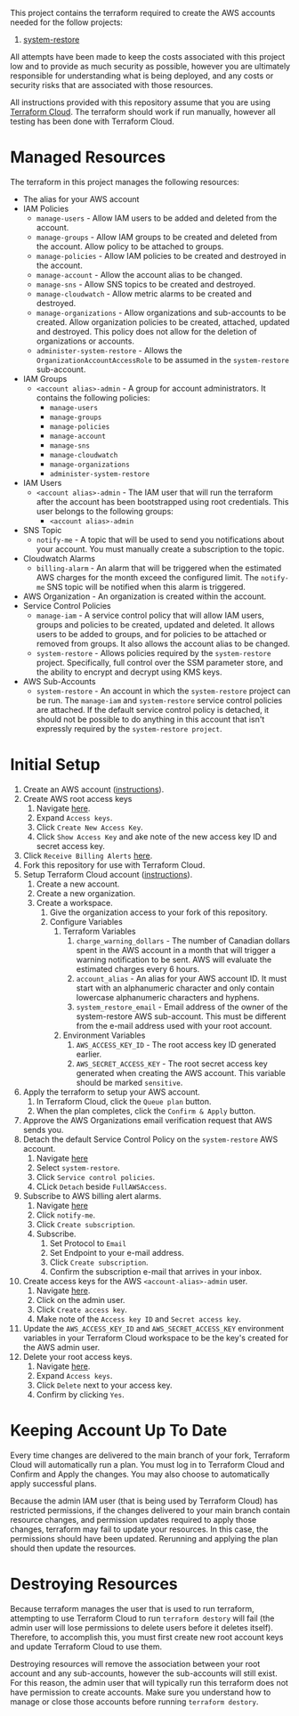 This project contains the terraform required to create the AWS accounts needed for the follow projects:

 1. [system-restore](https://github.com/pumbaasdad/system-restore)
 
All attempts have been made to keep the costs associated with this project low and to provide as much security as
possible, however you are ultimately responsible for understanding what is being deployed, and any costs or security
risks that are associated with those resources.

All instructions provided with this repository assume that you are using [Terraform Cloud](https://terraform.io).  The
terraform should work if run manually, however all testing has been done with Terraform Cloud.

# Managed Resources

The terraform in this project manages the following resources:

 * The alias for your AWS account
 * IAM Policies
   * `manage-users` - Allow IAM users to be added and deleted from the account.
   * `manage-groups` - Allow IAM groups to be created and deleted from the account.  Allow policy to be attached to
                       groups.
   * `manage-policies` - Allow IAM policies to be created and destroyed in the account.
   * `manage-account` - Allow the account alias to be changed. 
   * `manage-sns` - Allow SNS topics to be created and destroyed.
   * `manage-cloudwatch` - Allow metric alarms to be created and destroyed.
   * `manage-organizations` - Allow organizations and sub-accounts to be created.  Allow organization policies to be
                              created, attached, updated and destroyed.  This policy does not allow for the deletion of
                              organizations or accounts.
   * `administer-system-restore` - Allows the `OrganizationAccountAccessRole` to be assumed in the `system-restore`
                                   sub-account.
 * IAM Groups
   * `<account alias>-admin` - A group for account administrators.  It contains the following policies:
     * `manage-users`
     * `manage-groups`
     * `manage-policies`
     * `manage-account`
     * `manage-sns`
     * `manage-cloudwatch`
     * `manage-organizations`
     * `administer-system-restore`
 * IAM Users
   * `<account alias>-admin` - The IAM user that will run the terraform after the account has been bootstrapped using
                               root credentials.  This user belongs to the following groups:
     * `<account alias>-admin`
 * SNS Topic
   * `notify-me` - A topic that will be used to send you notifications about your account.  You must manually create a
                   subscription to the topic.
 * Cloudwatch Alarms
   * `billing-alarm` - An alarm that will be triggered when the estimated AWS charges for the month exceed the
                       configured limit.  The `notify-me` SNS topic will be notified when this alarm is triggered.
 * AWS Organization - An organization is created within the account.
 * Service Control Policies
   * `manage-iam` - A service control policy that will allow IAM users, groups and policies to be created, updated and
                    deleted.  It allows users to be added to groups, and for policies to be attached or removed from
                    groups.  It also allows the account alias to be changed.
   * `system-restore` - Allows policies required by the `system-restore` project.  Specifically, full control over the
                        SSM parameter store, and the ability to encrypt and decrypt using KMS keys.
 * AWS Sub-Accounts
   * `system-restore` - An account in which the `system-restore` project can be run.  The `manage-iam` and
                        `system-restore` service control policies are attached.  If the default service control policy
                        is detached, it should not be possible to do anything in this account that isn't expressly
                        required by the `system-restore project`. 

# Initial Setup

 1. Create an AWS account ([instructions](https://tinyurl.com/y7aq2ky5)).
 1. Create AWS root access keys
    1. Navigate [here](https://console.aws.amazon.com/iam/home?region=us-east-1#/security_credentials).
    1. Expand `Access keys`.
    1. Click `Create New Access Key`.
    1. Click `Show Access Key` and ake note of the new access key ID and secret access key.
 1. Click `Receive Billing Alerts` [here](https://console.aws.amazon.com/billing/home?#/preferences).
 1. Fork this repository for use with Terraform Cloud.
 1. Setup Terraform Cloud account ([instructions](https://tinyurl.com/y8ph3b5r)).
    1. Create a new account.
    1. Create a new organization.
    1. Create a workspace.
        1. Give the organization access to your fork of this repository.
        1. Configure Variables
            1. Terraform Variables
                1. `charge_warning_dollars` - The number of Canadian dollars spent in the AWS account in a month that
                                              will trigger a warning notification to be sent.  AWS will evaluate the
                                              estimated charges every 6 hours.
                1. `account_alias` - An alias for your AWS account ID.  It must start with an alphanumeric character and
                                     only contain lowercase alphanumeric characters and hyphens.
                1. `system_restore_email` - Email address of the owner of the system-restore AWS sub-account.  This
                                            must be different from the e-mail address used with your root account.
            1. Environment Variables
                1. `AWS_ACCESS_KEY_ID` - The root access key ID generated earlier.
                1. `AWS_SECRET_ACCESS_KEY` - The root secret access key generated when creating the AWS account.  This
                                             variable should be marked `sensitive`.
 1. Apply the terraform to setup your AWS account.
    1. In Terraform Cloud, click the `Queue plan` button.
    1. When the plan completes, click the `Confirm & Apply` button.
 1. Approve the AWS Organizations email verification request that AWS sends you.
 1. Detach the default Service Control Policy on the `system-restore` AWS account. 
    1. Navigate [here](https://console.aws.amazon.com/organizations/home?region=us-east-1#/accounts)
    1. Select `system-restore`.
    1. Click `Service control policies`.
    1. CLick `Detach` beside `FullAWSAccess`.
 1. Subscribe to AWS billing alert alarms.
    1. Navigate [here](https://console.aws.amazon.com/sns/v3/home?region=us-east-1#/topics)
    1. Click `notify-me`.
    1. Click `Create subscription`.
    1. Subscribe.
        1. Set Protocol to `Email`
        1. Set Endpoint to your e-mail address.
        1. Click `Create subscription`.
        1. Confirm the subscription e-mail that arrives in your inbox.
 1. Create access keys for the AWS `<account-alias>-admin` user.
    1. Navigate [here](https://console.aws.amazon.com/iam/home?region=us-east-1#/users).
    1. Click on the admin user.
    1. Click `Create access key`.
    1. Make note of the `Access key ID` and `Secret access key`.
 1. Update the `AWS_ACCESS_KEY_ID` and `AWS_SECRET_ACCESS_KEY` environment variables in your Terraform Cloud workspace
    to be the key's created for the AWS admin user.
 1. Delete your root access keys.
    1. Navigate [here](https://console.aws.amazon.com/iam/home?region=us-east-1#/security_credentials).
    1. Expand `Access keys`.
    1. Click `Delete` next to your access key.
    1. Confirm by clicking `Yes`.

# Keeping Account Up To Date

Every time changes are delivered to the main branch of your fork, Terraform Cloud will automatically run a plan.  You
must log in to Terraform Cloud and Confirm and Apply the changes.  You may also choose to automatically apply successful
plans.

Because the admin IAM user (that is being used by Terraform Cloud) has restricted permissions, if the changes delivered
to your main branch contain resource changes, and permission updates required to apply those changes, terraform may
fail to update your resources.  In this case, the permissions should have been updated.  Rerunning and applying the plan
should then update the resources.

# Destroying Resources

Because terraform manages the user that is used to run terraform, attempting to use Terraform Cloud to run
`terraform destory` will fail (the admin user will lose permissions to delete users before it deletes itself).
Therefore, to accomplish this, you must first create new root account keys and update Terraform Cloud to use them.

Destroying resources will remove the association between your root account and any sub-accounts, however the
sub-accounts will still exist.  For this reason, the admin user that will typically run this terraform does not have
permission to create accounts.  Make sure you understand how to manage or close those accounts before running
`terraform destory`.